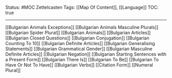 Status: #MOC
Zettelcasten Tags: [[Map Of Content]], [[Language]]
TOC: true

---

[[Bulgarian Animals Exceptions]]
[[Bulgarian Animals Masculine Plurals]]
[[Bulgarian Spider Plural]]
[[Bulgarian Animals]]
[[Bulgarian Articles]]
[[Bulgarian Closed Questions]]
[[Bulgarian Conjugation]]
[[Bulgarian Counting To 10]]
[[Bulgarian Definite Articles]]
[[Bulgarian Generalising Statements]]
[[Bulgarian Grammatical Gender]]
[[Bulgarian Masculine Definite Articles]]
[[Bulgarian Negation]]
[[Bulgarian Starting Sentences with a Present Form]]
[[Bulgarian There Is]]
[[Bulgarian To Be]]
[[Bulgarian To Have Or Not To Have]]
[[Bulgarian Verbs]]
[[Citation Form]]
[[Numeral Plural]]


